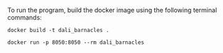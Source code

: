 To run the program, build the docker image using the following terminal commands:

```
docker build -t dali_barnacles .
```

```
docker run -p 8050:8050 --rm dali_barnacles
```
